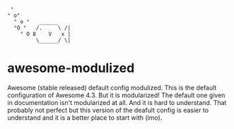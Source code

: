      °
    ° o°
      ° o °   ______
      °O °   /.     \ /|
        ° O 8    V   x |
             \______/ \|
# awesome-modulized
Awesome (stable released) default config modulized.
This is the default configuration of Awesome 4.3. But it is modularized!
The default one given in documentation isn't modularized at all. 
And it is hard to understand. That probably not perfect but this version of the 
deafult config is easier to understand and it is a better place to start with (imo).
